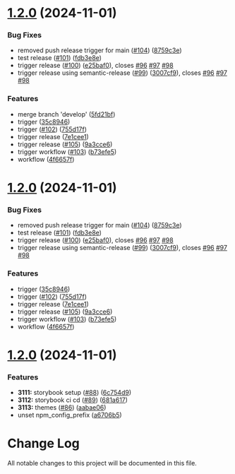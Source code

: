 # [1.2.0](https://github.com/tomcoolnl2/wiebecool/compare/v1.1.2...v1.2.0) (2024-11-01)


### Bug Fixes

* removed push release trigger for main ([#104](https://github.com/tomcoolnl2/wiebecool/issues/104)) ([8759c3e](https://github.com/tomcoolnl2/wiebecool/commit/8759c3ee812e8d08413d86e79b588b17d77a2802))
* test release ([#101](https://github.com/tomcoolnl2/wiebecool/issues/101)) ([fdb3e8e](https://github.com/tomcoolnl2/wiebecool/commit/fdb3e8e42a92a72c322916ccc99ee11bef7f6b99))
* trigger release ([#100](https://github.com/tomcoolnl2/wiebecool/issues/100)) ([e25baf0](https://github.com/tomcoolnl2/wiebecool/commit/e25baf05b06beccad948af7eded9052e23bbb711)), closes [#96](https://github.com/tomcoolnl2/wiebecool/issues/96) [#97](https://github.com/tomcoolnl2/wiebecool/issues/97) [#98](https://github.com/tomcoolnl2/wiebecool/issues/98)
* trigger release using semantic-release ([#99](https://github.com/tomcoolnl2/wiebecool/issues/99)) ([3007cf9](https://github.com/tomcoolnl2/wiebecool/commit/3007cf9f59c3875e0c122ea7d9bb5aafc6cd0522)), closes [#96](https://github.com/tomcoolnl2/wiebecool/issues/96) [#97](https://github.com/tomcoolnl2/wiebecool/issues/97) [#98](https://github.com/tomcoolnl2/wiebecool/issues/98)


### Features

* merge branch 'develop' ([5fd21bf](https://github.com/tomcoolnl2/wiebecool/commit/5fd21bf44224ea9484c54d4f92cdb057fb80f782))
* trigger ([35c8946](https://github.com/tomcoolnl2/wiebecool/commit/35c89466ff69977970a707e5152da9868526f5f4))
* trigger ([#102](https://github.com/tomcoolnl2/wiebecool/issues/102)) ([755d17f](https://github.com/tomcoolnl2/wiebecool/commit/755d17fd4a1bc569a7ccef755417730a383fbeeb))
* trigger release ([7e1cee1](https://github.com/tomcoolnl2/wiebecool/commit/7e1cee18ca909cfd273f66e4c534f27f5c19d712))
* trigger release ([#105](https://github.com/tomcoolnl2/wiebecool/issues/105)) ([9a3cce6](https://github.com/tomcoolnl2/wiebecool/commit/9a3cce6569d7609c53888f24ba7b68adb5505373))
* trigger workflow ([#103](https://github.com/tomcoolnl2/wiebecool/issues/103)) ([b73efe5](https://github.com/tomcoolnl2/wiebecool/commit/b73efe546551c9ced5d070e9e65dea0f243c21dd))
* workflow ([4f6657f](https://github.com/tomcoolnl2/wiebecool/commit/4f6657ff4102d9bfee48a9b44ae9026230ea2d4d))

# [1.2.0](https://github.com/tomcoolnl2/wiebecool/compare/v1.1.2...v1.2.0) (2024-11-01)


### Bug Fixes

* removed push release trigger for main ([#104](https://github.com/tomcoolnl2/wiebecool/issues/104)) ([8759c3e](https://github.com/tomcoolnl2/wiebecool/commit/8759c3ee812e8d08413d86e79b588b17d77a2802))
* test release ([#101](https://github.com/tomcoolnl2/wiebecool/issues/101)) ([fdb3e8e](https://github.com/tomcoolnl2/wiebecool/commit/fdb3e8e42a92a72c322916ccc99ee11bef7f6b99))
* trigger release ([#100](https://github.com/tomcoolnl2/wiebecool/issues/100)) ([e25baf0](https://github.com/tomcoolnl2/wiebecool/commit/e25baf05b06beccad948af7eded9052e23bbb711)), closes [#96](https://github.com/tomcoolnl2/wiebecool/issues/96) [#97](https://github.com/tomcoolnl2/wiebecool/issues/97) [#98](https://github.com/tomcoolnl2/wiebecool/issues/98)
* trigger release using semantic-release ([#99](https://github.com/tomcoolnl2/wiebecool/issues/99)) ([3007cf9](https://github.com/tomcoolnl2/wiebecool/commit/3007cf9f59c3875e0c122ea7d9bb5aafc6cd0522)), closes [#96](https://github.com/tomcoolnl2/wiebecool/issues/96) [#97](https://github.com/tomcoolnl2/wiebecool/issues/97) [#98](https://github.com/tomcoolnl2/wiebecool/issues/98)


### Features

* trigger ([35c8946](https://github.com/tomcoolnl2/wiebecool/commit/35c89466ff69977970a707e5152da9868526f5f4))
* trigger ([#102](https://github.com/tomcoolnl2/wiebecool/issues/102)) ([755d17f](https://github.com/tomcoolnl2/wiebecool/commit/755d17fd4a1bc569a7ccef755417730a383fbeeb))
* trigger release ([7e1cee1](https://github.com/tomcoolnl2/wiebecool/commit/7e1cee18ca909cfd273f66e4c534f27f5c19d712))
* trigger release ([#105](https://github.com/tomcoolnl2/wiebecool/issues/105)) ([9a3cce6](https://github.com/tomcoolnl2/wiebecool/commit/9a3cce6569d7609c53888f24ba7b68adb5505373))
* trigger workflow ([#103](https://github.com/tomcoolnl2/wiebecool/issues/103)) ([b73efe5](https://github.com/tomcoolnl2/wiebecool/commit/b73efe546551c9ced5d070e9e65dea0f243c21dd))
* workflow ([4f6657f](https://github.com/tomcoolnl2/wiebecool/commit/4f6657ff4102d9bfee48a9b44ae9026230ea2d4d))

# [1.2.0](https://github.com/tomcoolnl2/wiebecool/compare/v1.1.0...v1.2.0) (2024-11-01)


### Features

* **3111:** storybook setup ([#88](https://github.com/tomcoolnl2/wiebecool/issues/88)) ([6c754d9](https://github.com/tomcoolnl2/wiebecool/commit/6c754d96a6386d696c82d61eea39c074df07315d))
* **3112:** storybook ci cd ([#89](https://github.com/tomcoolnl2/wiebecool/issues/89)) ([681a617](https://github.com/tomcoolnl2/wiebecool/commit/681a6171e7a669de7ba4e4a55c60982e135cadda))
* **3113:** themes ([#86](https://github.com/tomcoolnl2/wiebecool/issues/86)) ([aabae06](https://github.com/tomcoolnl2/wiebecool/commit/aabae064b3fd93398fd90c404f0e43241b72ddd8))
* unset npm_config_prefix ([a6706b5](https://github.com/tomcoolnl2/wiebecool/commit/a6706b5968440388718b164f77191445dd459bf6))

# Change Log

All notable changes to this project will be documented in this file.